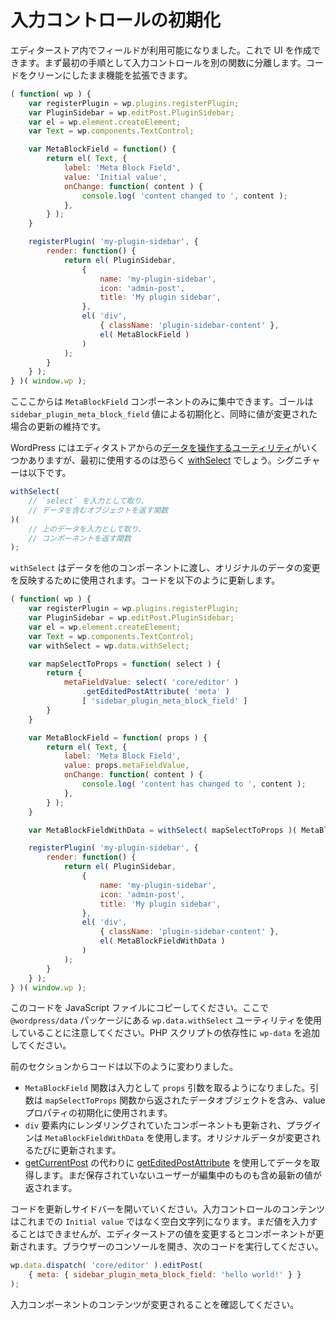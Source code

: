 <!-- 
# Initialize the Input Control
 -->
# 入力コントロールの初期化

<!-- 
Now that the field is available in the editor store, it can be surfaced to the UI. The first step will be to extract the input control to a separate function so you can expand its functionality while the code stays clear.
 -->
エディターストア内でフィールドが利用可能になりました。これで UI を作成できます。まず最初の手順として入力コントロールを別の関数に分離します。コードをクリーンにしたまま機能を拡張できます。

```js
( function( wp ) {
	var registerPlugin = wp.plugins.registerPlugin;
	var PluginSidebar = wp.editPost.PluginSidebar;
	var el = wp.element.createElement;
	var Text = wp.components.TextControl;

	var MetaBlockField = function() {
		return el( Text, {
			label: 'Meta Block Field',
			value: 'Initial value',
			onChange: function( content ) {
				console.log( 'content changed to ', content );
			},
		} );
	}

	registerPlugin( 'my-plugin-sidebar', {
		render: function() {
			return el( PluginSidebar,
				{
					name: 'my-plugin-sidebar',
					icon: 'admin-post',
					title: 'My plugin sidebar',
				},
				el( 'div',
					{ className: 'plugin-sidebar-content' },
					el( MetaBlockField )
				)
			);
		}
	} );
} )( window.wp );
```
<!-- 
Now you can focus solely on the `MetaBlockField` component. The goal is to initialize it with the value of `sidebar_plugin_meta_block_field`, but also to keep it updated when that value changes.

WordPress has [some utilities to work with data](/packages/data/README.md) from the stores. The first you're going to use is [withSelect](/packages/data/README.md#withselect-mapselecttoprops-function-function), whose signature is:
 -->
こここからは `MetaBlockField` コンポーネントのみに集中できます。ゴールは `sidebar_plugin_meta_block_field` 値による初期化と、同時に値が変更された場合の更新の維持です。

WordPress にはエディタストアからの[データを操作するユーティリティ](https://developer.wordpress.org/block-editor/packages/packages-data/)がいくつかありますが、最初に使用するのは恐らく [withSelect](https://developer.wordpress.org/block-editor/designers-developers/developers/packages/packages-data/#withselect-mapselecttoprops-function-function) でしょう。シグニチャーは以下です。

<!-- 
```js
withSelect(
	// a function that takes `select` as input
	// and returns an object containing data
)(
	// a function that takes the previous data as input
	// and returns a component
);
```
 -->
```js
withSelect(
	// `select` を入力として取り、
	// データを含むオブジェクトを返す関数
)(
	// 上のデータを入力として取り、
	// コンポーネントを返す関数
);
```

<!-- 
`withSelect` is used to pass data to other components, and update them when the original data changes. Let's update the code to use it:
 -->
`withSelect` はデータを他のコンポーネントに渡し、オリジナルのデータの変更を反映するために使用されます。コードを以下のように更新します。

```js
( function( wp ) {
	var registerPlugin = wp.plugins.registerPlugin;
	var PluginSidebar = wp.editPost.PluginSidebar;
	var el = wp.element.createElement;
	var Text = wp.components.TextControl;
	var withSelect = wp.data.withSelect;

	var mapSelectToProps = function( select ) {
		return {
			metaFieldValue: select( 'core/editor' )
				.getEditedPostAttribute( 'meta' )
				[ 'sidebar_plugin_meta_block_field' ]
		}
	}

	var MetaBlockField = function( props ) {
		return el( Text, {
			label: 'Meta Block Field',
			value: props.metaFieldValue,
			onChange: function( content ) {
				console.log( 'content has changed to ', content );
			},
		} );
	}

	var MetaBlockFieldWithData = withSelect( mapSelectToProps )( MetaBlockField );

	registerPlugin( 'my-plugin-sidebar', {
		render: function() {
			return el( PluginSidebar,
				{
					name: 'my-plugin-sidebar',
					icon: 'admin-post',
					title: 'My plugin sidebar',
				},
				el( 'div',
					{ className: 'plugin-sidebar-content' },
					el( MetaBlockFieldWithData )
				)
			);
		}
	} );
} )( window.wp );
```

<!-- 
Copy this code to the JavaScript file. Note that it now uses the `wp.data.withSelect` utility to be found in the `@wordpress/data` package. Go ahead and add `wp-data` as a dependency in the PHP script.
 -->
このコードを JavaScript ファイルにコピーしてください。ここで `@wordpress/data` パッケージにある `wp.data.withSelect` ユーティリティを使用していることに注意してください。PHP スクリプトの依存性に `wp-data` を追加してください。

<!-- 
This is how the code changes from the previous section:

* The `MetaBlockField` function has now a `props` argument as input. It contains the data object returned by the `mapSelectToProps` function, which it uses to initialize its value property.
* The component rendered within the `div` element was also updated, the plugin now uses `MetaBlockFieldWithData`. This will be updated every time the original data changes.
* [getEditedPostAttribute](/docs/reference-guides/data/data-core-editor.md#geteditedpostattribute) is used to retrieve data instead of [getCurrentPost](/docs/reference-guides/data/data-core-editor.md#getcurrentpost) because it returns the most recent values of the post, including user editions that haven't been yet saved.
 -->
前のセクションからコードは以下のように変わりました。 

* `MetaBlockField` 関数は入力として `props` 引数を取るようになりました。引数は `mapSelectToProps` 関数から返されたデータオブジェクトを含み、value プロパティの初期化に使用されます。
*  `div` 要素内にレンダリングされていたコンポーネントも更新され、プラグインは `MetaBlockFieldWithData` を使用します。オリジナルデータが変更されるたびに更新されます。
* [getCurrentPost](https://developer.wordpress.org/block-editor/designers-developers/developers/data/data-core-editor/#getcurrentpost) の代わりに [getEditedPostAttribute](/docs/designers-developers/developers/data/data-core-editor.md#geteditedpostattribute) を使用してデータを取得します。まだ保存されていないユーザーが編集中のものも含め最新の値が返されます。

<!-- 
Update the code and open the sidebar. The input's content is no longer `Initial value` but a void string. Users can't type values yet, but let's check that the component is updated if the value in the store changes. Open the browser's console, execute
 -->
コードを更新しサイドバーを開いていください。入力コントロールのコンテンツはこれまでの `Initial value` ではなく空白文字列になります。まだ値を入力することはできませんが、エディターストアの値を変更するとコンポーネントが更新されます。ブラウザーのコンソールを開き、次のコードを実行してください。

```js
wp.data.dispatch( 'core/editor' ).editPost(
	{ meta: { sidebar_plugin_meta_block_field: 'hello world!' } }
);
```

<!-- 
and observe how the contents of the input component change!
 -->
入力コンポーネントのコンテンツが変更されることを確認してください。
